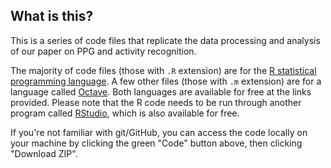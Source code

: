 ## What is this?

This is a series of code files that replicate the data processing and analysis of our paper on PPG and activity recognition.

The majority of code files (those with `.R` extension) are for the [R statistical programming language](https://cran.r-project.org/).
A few other files (those with `.m` extension) are for a language called [Octave](https://octave.org/download).
Both languages are available for free at the links provided.
Please note that the R code needs to be run through another program
called [RStudio](https://posit.co/download/rstudio-desktop/), which is also available for free.

If you're not familiar with git/GitHub, you can access the code locally on your machine by clicking the green "Code" button above,
then clicking "Download ZIP".
